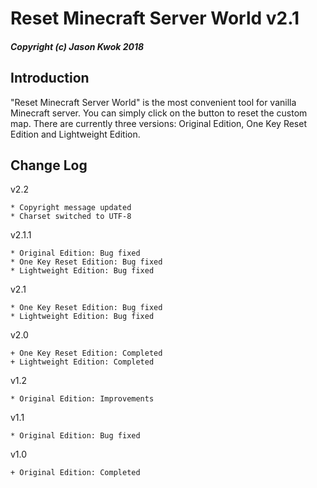 # Reset Minecraft Server World v2.1 #
#### *Copyright (c) Jason Kwok 2018* ####

## Introduction ##
"Reset Minecraft Server World" is the most convenient tool for vanilla Minecraft server. You can simply click on the button to reset the custom map. There are currently three versions: Original Edition, One Key Reset Edition and Lightweight Edition.

## Change Log ##
v2.2
```
* Copyright message updated
* Charset switched to UTF-8
```
v2.1.1
```
* Original Edition: Bug fixed
* One Key Reset Edition: Bug fixed
* Lightweight Edition: Bug fixed
```
v2.1
```
* One Key Reset Edition: Bug fixed
* Lightweight Edition: Bug fixed
```
v2.0
```
+ One Key Reset Edition: Completed
+ Lightweight Edition: Completed
```
v1.2
```
* Original Edition: Improvements
```
v1.1
```
* Original Edition: Bug fixed
```
v1.0
```
+ Original Edition: Completed
```
